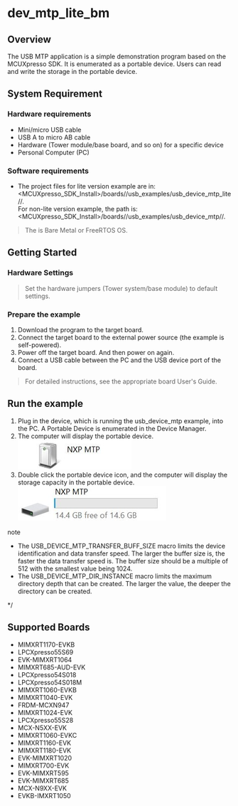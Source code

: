 # dev_mtp_lite_bm




## Overview

The USB MTP application is a simple demonstration program based on the MCUXpresso SDK.
It is enumerated as a portable device. Users can read and write the storage in the portable device.

## System Requirement

### Hardware requirements

- Mini/micro USB cable
- USB A to micro AB cable
- Hardware (Tower module/base board, and so on) for a specific device
- Personal Computer (PC)


### Software requirements

- The project files for lite version example are in: 
<br> <MCUXpresso_SDK_Install>/boards/<board>/usb_examples/usb_device_mtp_lite/<rtos>/<toolchain>.
<br>  For non-lite version example, the path is: 
<br> <MCUXpresso_SDK_Install>/boards/<board>/usb_examples/usb_device_mtp/<rtos>/<toolchain>.
> The <rtos> is Bare Metal or FreeRTOS OS.


## Getting Started

### Hardware Settings

> Set the hardware jumpers (Tower system/base module) to default settings.


### Prepare the example

1.  Download the program to the target board.
2.  Connect the target board to the external power source (the example is self-powered).
3.  Power off the target board. And then power on again.
4.  Connect a USB cable between the PC and the USB device port of the board.

> For detailed instructions, see the appropriate board User's Guide.

## Run the example

1.  Plug in the device, which is running the usb_device_mtp example, into the PC. A Portable Device is enumerated in the Device Manager.
2.  The computer will display the portable device.
<br>![Portable Device](portable_device.jpg "Portable Device")
3.  Double click the portable device icon, and the computer will display the storage capacity in the portable device.
<br>![Storage](portable_device_storage.jpg "Storage")

note<br>
- The USB_DEVICE_MTP_TRANSFER_BUFF_SIZE macro limits the device identification and data transfer speed.
   The larger the buffer size is, the faster the data transfer speed is. The buffer size should be a multiple of 512 with the smallest value being 1024.<br/>
- The USB_DEVICE_MTP_DIR_INSTANCE macro limits the maximum directory depth that can be created. 
   The larger the value, the deeper the directory can be created.<br/>

*/


## Supported Boards
- MIMXRT1170-EVKB
- LPCXpresso55S69
- EVK-MIMXRT1064
- MIMXRT685-AUD-EVK
- LPCXpresso54S018
- LPCXpresso54S018M
- MIMXRT1060-EVKB
- MIMXRT1040-EVK
- FRDM-MCXN947
- MIMXRT1024-EVK
- LPCXpresso55S28
- MCX-N5XX-EVK
- MIMXRT1060-EVKC
- MIMXRT1160-EVK
- MIMXRT1180-EVK
- EVK-MIMXRT1020
- MIMXRT700-EVK
- EVK-MIMXRT595
- EVK-MIMXRT685
- MCX-N9XX-EVK
- EVKB-IMXRT1050
